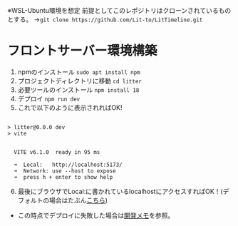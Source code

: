 ※WSL-Ubuntu環境を想定
前提としてこのレポジトリはクローンされているものとする。
→``git clone https://github.com/Lit-to/LitTimeline.git``

# フロントサーバー環境構築

1.  npmのインストール ``sudo apt install npm``
2.  プロジェクトディレクトリに移動 ``cd litter``
3.  必要ツールのインストール ``npm install 18``
4.  デプロイ ``npm run dev``
5.  これで以下のように表示されればOK!
```

> litter@0.0.0 dev
> vite


  VITE v6.1.0  ready in 95 ms

  ➜  Local:   http://localhost:5173/
  ➜  Network: use --host to expose
  ➜  press h + enter to show help
```
6.  最後にブラウザでLocal:に書かれているlocalhostにアクセスすればOK！(デフォルトの場合はたぶん[こちら]( http://localhost:5173 ))

-   この時点でデプロイに失敗した場合は[開発メモ](/note.md)を参照。



